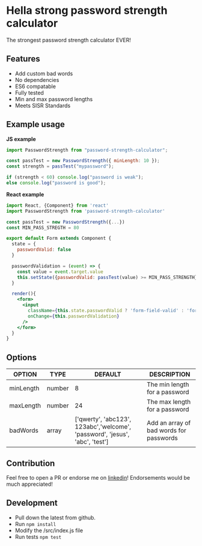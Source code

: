 # Hella strong password strength calculator

The strongest password strength calculator EVER!

## Features

* Add custom bad words
* No dependencies
* ES6 compatable
* Fully tested
* Min and max password lengths
* Meets SISR Standards

## Example usage

**JS example**

```js
import PasswordStrength from "password-strength-calculator";

const passTest = new PasswordStrength({ minLength: 10 });
const strength = passTest("mypassword");

if (strength < 60) console.log("password is weak");
else console.log("password is good");
```

**React example**

```jsx
import React, {Component} from 'react'
import PasswordStrength from 'password-strength-calculator'

const passTest = new PasswordStrength({...})
const MIN_PASS_STREGTH = 80

export default Form extends Component {
  state = {
    passwordValid: false
  }

  passwordValidation = (event) => {
    const value = event.target.value
    this.setState({passwordValid: passTest(value) >= MIN_PASS_STRENGTH})
  }

  render(){
    <form>
      <input
        className={this.state.passwordValid ? 'form-field-valid' : 'form-field-invalid'}
        onChange={this.passwordValidation}
      />
    </form>
  }
}
```

## Options

| OPTION    | TYPE   | DEFAULT                                                                     | DESCRIPTION                             |
| --------- | ------ | --------------------------------------------------------------------------- | --------------------------------------- |
| minLength | number | 8                                                                           | The min length for a password           |
| maxLength | number | 24                                                                          | The max length for a password           |
| badWords  | array  | ['qwerty', 'abc123', 123abc','welcome', 'password', 'jesus', 'abc', 'test'] | Add an array of bad words for passwords |

## Contribution

Feel free to open a PR or endorse me on [linkedin](https://linkedin.com/in/rardoz)! Endorsements would be much appreciated!

## Development

* Pull down the latest from github.
* Run `npm install`
* Modify the /src/index.js file
* Run tests `npm test`
